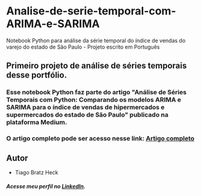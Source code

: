 # Analise-de-serie-temporal-com-ARIMA-e-SARIMA
Notebook Python para análise da série temporal do índice de vendas do varejo do estado de São Paulo - Projeto escrito em Português

## Primeiro projeto de análise de séries temporais desse portfólio. 

### Esse notebook Python faz parte do artigo "Análise de Séries Temporais com Python: Comparando os modelos ARIMA e SARIMA para o índice de vendas de hipermercados e supermercados do estado de São Paulo" publicado na plataforma Medium.  

### O artigo completo pode ser acesso nesse link: [Artigo completo](https://medium.com/@heckheck2/an%C3%A1lise-de-s%C3%A9ries-temporais-com-python-comparando-os-modelos-arima-e-sarima-para-o-%C3%ADndice-de-718006b8535f)

## Autor
- Tiago Bratz Heck
##### Acesse meu perfil no [LinkedIn](https://www.linkedin.com/in/tiago-bratz-heck-0b9b5696/).
